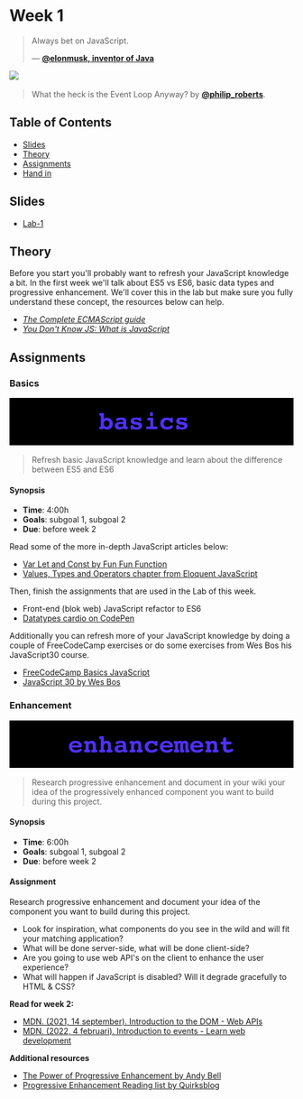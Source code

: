 # Week 1 

> Always bet on JavaScript.
>
> — [**@elonmusk, inventor of Java**][quote-author]

[![][inspiration-cover]][inspiration-link]

> What the heck is the Event Loop Anyway? by [**@philip_roberts**][inspiration-author].

## Table of Contents

* [Slides](#slides)
* [Theory](#theory)
* [Assignments](#assignments)
* [Hand in](#hand-in)

## Slides
* [Lab-1][lab1]

## Theory
Before you start you'll probably want to refresh your JavaScript knowledge a bit. In the first week we'll talk about ES5 vs ES6, basic data types and progressive enhancement. We'll cover this in the lab but make sure you fully understand these concept, the resources below can help.

* [_The Complete ECMAScript guide_][ecma-guide]
* [_You Don't Know JS: What is JavaScript_][what-js]

## Assignments

### Basics
![Basics Banner](assets/banners/basics.png)
> Refresh basic JavaScript knowledge and learn about the difference between ES5 and ES6

#### Synopsis

*  **Time**: 4:00h
*  **Goals**: subgoal 1, subgoal 2
*  **Due**: before week 2

Read some of the more in-depth JavaScript articles below:

*  [Var Let and Const by Fun Fun Function](https://www.youtube.com/watch?v=sjyJBL5fkp8)
* [Values, Types and Operators chapter from Eloquent JavaScript](https://eloquentjavascript.net/01_values.html)

Then, finish the assignments that are used in the Lab of this week. 

* Front-end (blok web) JavaScript refactor to ES6
* [Datatypes cardio on CodePen](https://codepen.io/robertspier/pen/KKyNQGM)

Additionally you can refresh more of your JavaScript knowledge by doing a couple of FreeCodeCamp exercises or do some exercises from Wes Bos his JavaScript30 course. 

* [FreeCodeCamp Basics JavaScript](https://www.freecodecamp.org)
* [JavaScript 30 by Wes Bos](https://javascript30.com)


### Enhancement

![Enhancement banner](assets/banners/enhancement.png)
> Research progressive enhancement and document in your wiki your idea of the progressively enhanced component you want to build during this project.

#### Synopsis

*  **Time**: 6:00h
*  **Goals**: subgoal 1, subgoal 2
*  **Due**: before week 2

#### Assignment
Research progressive enhancement and document your idea of the component you want to build during this project.

* Look for inspiration, what components do you see in the wild and will fit your matching application?
* What will be done server-side, what will be done client-side?
* Are you going to use web API's on the client to enhance the user experience?
* What will happen if JavaScript is disabled? Will it degrade gracefully to HTML & CSS?

**Read for week 2:**
* [MDN. (2021, 14 september). Introduction to the DOM - Web APIs](https://developer.mozilla.org/en-US/docs/Web/API/Document_Object_Model/Introduction)
* [MDN. (2022, 4 februari). Introduction to events - Learn web development ](https://developer.mozilla.org/en-US/docs/Learn/JavaScript/Building_blocks/Events)

**Additional resources**
* [The Power of Progressive Enhancement by Andy Bell](https://archive.hankchizljaw.com/wrote/the-power-of-progressive-enhancement/)
* [Progressive Enhancement Reading list by Quirksblog](https://www.quirksmode.org/blog/archives/2021/02/progressive_enh_1.html)



[quote-author]: https://beginnerjavascript.com
[inspiration-cover]: assets/images/event-loop.png
[inspiration-link]: http://latentflip.com/loupe/
[inspiration-author]: https://twitter.com/philip_roberts?lang=en

[ecma-guide]: https://flaviocopes.com/ecmascript/
[what-js]: https://github.com/getify/You-Dont-Know-JS/blob/2nd-ed/get-started/ch1.md
[node-npm]: https://nodejs.dev/learn/an-introduction-to-the-npm-package-manager

[npmjs]: https://www.npmjs.com/
[camelcase]: https://www.npmjs.com/package/camelcase
[lodash]: https://www.npmjs.com/package/lodash
[nodeschool]: https://nodeschool.io/
[intro-npm]: https://www.freecodecamp.org/news/introduction-to-npm-scripts-1dbb2ae01633/
[global]: https://nodejs.dev/npm-global-or-local-packages
[issues]: https://github.com/cmda-bt/be-course-21-22/issues/new/choose
[fe-be]: https://zellwk.com/blog/frontend-vs-backend/
[github-node-gitignore]: https://github.com/github/gitignore/blob/master/Node.gitignore

[videonode]: https://www.youtube.com/watch?v=ZpiHUOM_Y-0
[videonpm]: https://www.youtube.com/watch?v=X8D5Ijpp824
[videopackage]: https://www.youtube.com/watch?v=shSB9BbK1gU

[lab1]: /slides/felab-1_21-22.pdf